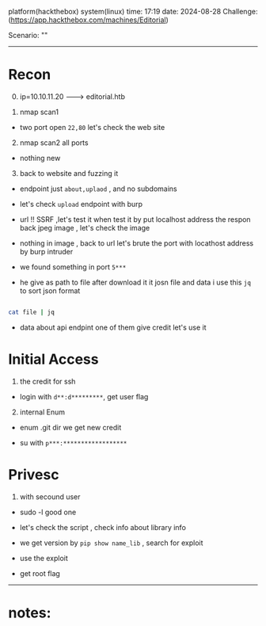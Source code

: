 platform(hackthebox)
system(linux)
time: 17:19
date: 2024-08-28
Challenge: (https://app.hackthebox.com/machines/Editorial)


Scenario: ""

-----
# Recon

0. ip=10.10.11.20 ---> editorial.htb

1. nmap scan1 

- two port open `22,80` let's check the web site

2. nmap scan2 all ports

- nothing new

3. back to website and fuzzing it

- endpoint just `about,uplaod` , and no subdomains

- let's check `upload` endpoint with burp

- url !! SSRF ,let's test it when test it by put localhost address the respon back jpeg image , let's check the image 

- nothing in image , back to url let's brute the port with locathost address by burp intruder 

- we found something in port `5***` 

- he give as path to file after download it it josn file and data i use this `jq` to sort json format 

```bash

cat file | jq

```

- data about api endpint one of them give credit let's use it

# Initial Access

1. the credit for ssh 

- login with `d**:d*********`, get user flag 

2. internal Enum 

- enum .git dir we get new credit 

- su with `p***:******************`

# Privesc

1. with secound user 

- sudo -l good one 

- let's check the script , check info about library info

- we get version by `pip show name_lib` , search for exploit 

- use the exploit 

- get root flag

 


 


-------------------------
# notes: